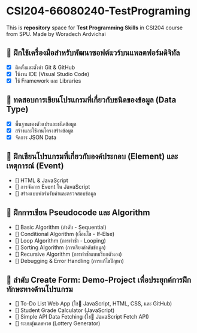 # CSI204-66080240-TestPrograming

This is **repository** space for **Test Programming Skills** in CSI204 course from SPU.
Made by Woradech Ardvichai

## 📌 ฝึกใช้เครื่องมือสำหรับพัฒนาซอฟต์แวร์บนแพลตฟอร์มดิจิทัล

- [x] ติดตั้งและตั้งค่า Git & GitHub
- [x] ใช้งาน IDE (Visual Studio Code)
- [x] ใช้ Framework และ Libraries

## 📌 ทดสอบการเขียนโปรแกรมที่เกี่ยวกับชนิดของข้อมูล (Data Type)

- [x] พื้นฐานของตัวแปรและชนิดข้อมูล
- [x] สร้างและใช้งานโครงสร้างข้อมูล
- [x] จัดการ JSON Data

## 📌 ฝึกเขียนโปรแกรมที่เกี่ยวกับองค์ประกอบ (Element) และเหตุการณ์ (Event)

- [] HTML & JavaScript
- [] การจัดการ Event ใน JavaScript
- [] สร้างแบบฟอร์มรับค่าและตรวจสอบข้อมูล

## 📌 ฝึกการเขียน Pseudocode และ Algorithm

- [] Basic Algorithm (ลำดับ - Sequential)
- [] Conditional Algorithm (เงื่อนไข - If-Else)
- [] Loop Algorithm (การทำซ้ำ - Looping)
- [] Sorting Algorithm (การเรียงลำดับข้อมูล)
- [] Recursive Algorithm (การทำซ้ำแบบเรียกตัวเอง)
- [] Debugging & Error Handling (การแก้ไขปัญหา)

## 📌 ลำดับ Create Form: Demo-Project เพื่อประยุกต์การฝึกทักษะทางด้านโปรแกรม

- [] To-Do List Web App (ใช JavaScript, HTML, CSS, และ GitHub)
- [] Student Grade Calculator (JavaScript)
- [] Simple API Data Fetching (ใช JavaScript Fetch API)
- [] ระบบสุ่มเลขหวย (Lottery Generator)
